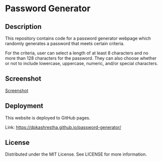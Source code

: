 # Password Generator

## Description
This repository contains code for a password generator webpage which randomly generates a password that meets certain criteria.

For the criteria, user can select a length of at least 8 characters and no more than 128 characters for the password. They can also choose whether or not to include lowercase, uppercase, numeric, and/or special characters.

## Screenshot
[Screenshot](./assets/images/webpage-screenshot.png)

## Deployment
This website is deployed to GitHub pages. 

Link: https://dpkashrestha.github.io/password-generator/


## License
Distributed under the MIT License. See LICENSE for more information.

